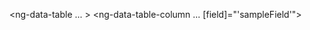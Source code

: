   <ng-data-table
    ... >
    <ng-data-table-column
       ...
      [field]="'sampleField'">
    </ng-data-table-column>
  </ng-data-table>

